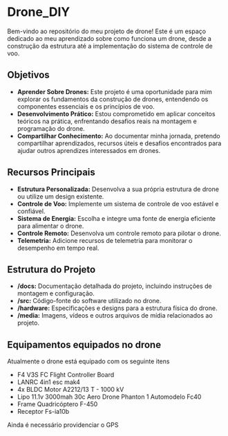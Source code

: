 # Drone_DIY
Bem-vindo ao repositório do meu projeto de drone! Este é um espaço dedicado ao meu aprendizado sobre como funciona um drone, desde a construção da estrutura até a implementação do sistema de controle de voo.

## Objetivos

- **Aprender Sobre Drones:** Este projeto é uma oportunidade para mim explorar os fundamentos da construção de drones, entendendo os componentes essenciais e os princípios de voo.
- **Desenvolvimento Prático:** Estou comprometido em aplicar conceitos teóricos na prática, enfrentando desafios reais na montagem e programação do drone.
- **Compartilhar Conhecimento:** Ao documentar minha jornada, pretendo compartilhar aprendizados, recursos úteis e desafios encontrados para ajudar outros aprendizes interessados em drones.

## Recursos Principais

- **Estrutura Personalizada:** Desenvolva a sua própria estrutura de drone ou utilize um design existente.
- **Controle de Voo:** Implemente um sistema de controle de voo estável e confiável.
- **Sistema de Energia:** Escolha e integre uma fonte de energia eficiente para alimentar o drone.
- **Controle Remoto:** Desenvolva um controle remoto para pilotar o drone.
- **Telemetria:** Adicione recursos de telemetria para monitorar o desempenho em tempo real.

## Estrutura do Projeto

- **/docs:** Documentação detalhada do projeto, incluindo instruções de montagem e configuração.
- **/src:** Código-fonte do software utilizado no drone.
- **/hardware:** Especificações e designs para a estrutura física do drone.
- **/media:** Imagens, vídeos e outros arquivos de mídia relacionados ao projeto.

## Equipamentos equipados no drone  
Atualmente o drone está equipado com os seguinte itens
- F4 V3S FC Flight Controller Board
- LANRC 4in1 esc mak4
- 4x BLDC Motor A2212/13 T - 1000 kV
- Lipo 11.1v 3000mah 30c Aero Drone Phanton 1 Automodelo Fc40
- Frame Quadricóptero F-450
- Receptor Fs-ia10b

Ainda é necessário providenciar o GPS
